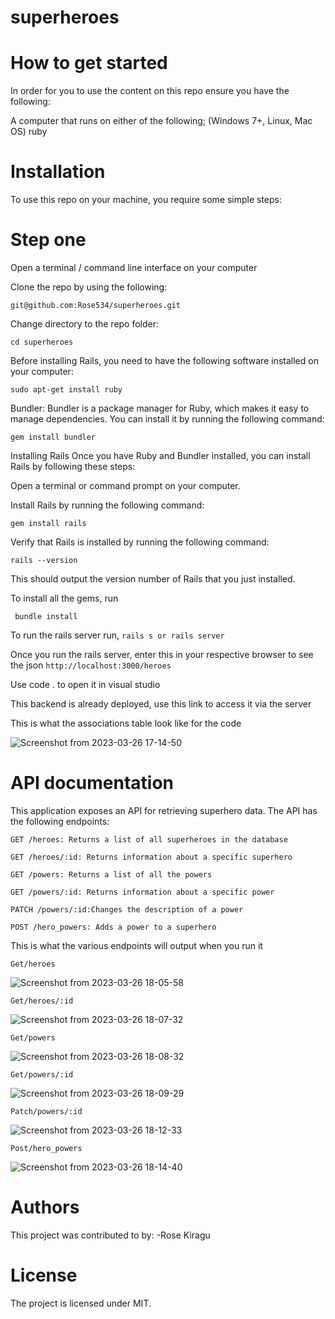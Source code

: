 # superheroes
# How to get started

In order for you to use the content on this repo ensure you have the following:

A computer that runs on either of the following; (Windows 7+, Linux, Mac OS) ruby  

# Installation

To use this repo on your machine, you require some simple steps:

# Step one

Open a terminal / command line interface on your computer

Clone the repo by using the following:

    git@github.com:Rose534/superheroes.git

Change directory to the repo folder:

    cd superheroes

Before installing Rails, you need to have the following software installed on your computer:

    sudo apt-get install ruby

Bundler: Bundler is a package manager for Ruby, which makes it easy to manage dependencies. You can install it by running the following command:

    gem install bundler


Installing Rails
Once you have Ruby and Bundler installed, you can install Rails by following these steps:

Open a terminal or command prompt on your computer.

Install Rails by running the following command:

    gem install rails

Verify that Rails is installed by running the following command:

    rails --version

This should output the version number of Rails that you just installed.

To install all the gems, run

     bundle install

To run the rails server run, `rails s or rails server`

Once you run the rails server, enter this in your respective browser to see the json `http://localhost:3000/heroes`

Use code . to open it in visual studio

This backend is already deployed, use this link to access it via the server 

This is what the associations table look like for the code

![Screenshot from 2023-03-26 17-14-50](https://user-images.githubusercontent.com/105820877/227774384-140a735e-4d63-4e5d-8c29-72126f823b04.png)


# API documentation
This application exposes an API for retrieving superhero data. The API has the following endpoints:

`GET /heroes: Returns a list of all superheroes in the database`

`GET /heroes/:id: Returns information about a specific superhero`

`GET /powers: Returns a list of all the powers`

`GET /powers/:id: Returns information about a specific power`

`PATCH /powers/:id:Changes the description of a power`

`POST /hero_powers: Adds a power to a superhero`


This is what the various endpoints will output when you run it

`Get/heroes`

![Screenshot from 2023-03-26 18-05-58](https://user-images.githubusercontent.com/105820877/227774491-318b2a55-e91c-4eb5-b2ae-2f47c8100a0e.png)


`Get/heroes/:id`

![Screenshot from 2023-03-26 18-07-32](https://user-images.githubusercontent.com/105820877/227774559-4afdcc5c-9c19-4599-97cd-9baed3a582a0.png)


`Get/powers`

![Screenshot from 2023-03-26 18-08-32](https://user-images.githubusercontent.com/105820877/227774614-492d5a8d-d70c-429e-b0b8-728a8e94cefe.png)


`Get/powers/:id`

![Screenshot from 2023-03-26 18-09-29](https://user-images.githubusercontent.com/105820877/227774658-de294d44-5ea7-4e04-b615-58e7751845f6.png)


`Patch/powers/:id`

![Screenshot from 2023-03-26 18-12-33](https://user-images.githubusercontent.com/105820877/227774809-0a634d43-42ce-4d71-86c2-04e4c9fc77f2.png)


`Post/hero_powers`

![Screenshot from 2023-03-26 18-14-40](https://user-images.githubusercontent.com/105820877/227774898-926c9098-707d-4697-9461-74e901c7d543.png)


# Authors

This project was contributed to by: -Rose Kiragu

# License

The project is licensed under MIT.
